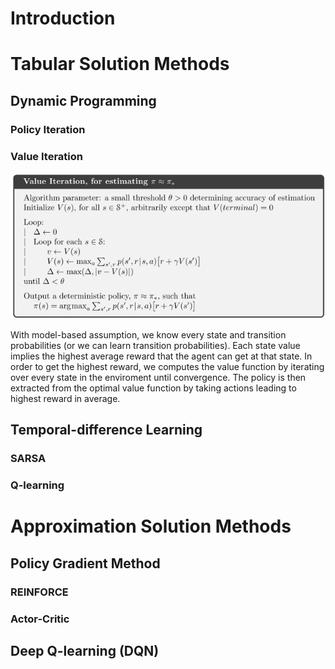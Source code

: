 Introduction
====================

Tabular Solution Methods
=========================

## Dynamic Programming

### Policy Iteration

### Value Iteration

![Value Iteration Algorithm](VI_algo.PNG "Value Iteration Algorithm")

With model-based assumption, we know every state and transition probabilities (or we can learn transition probabilities). Each state value implies the highest average reward that the agent can get at that state. In order to get the highest reward, we computes the value function by iterating over every state in the enviroment until convergence. The policy is then extracted from the optimal value function by taking actions leading to highest reward in average.

## Temporal-difference Learning

### SARSA

### Q-learning

Approximation Solution Methods
=========================

## Policy Gradient Method

### REINFORCE

### Actor-Critic

## Deep Q-learning (DQN)
